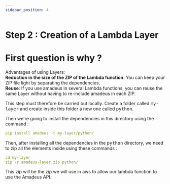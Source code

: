 ```yaml
---
sidebar_position: 4
---
```


# Step 2 : Creation of a Lambda Layer

# First question is why ?
Advantages of using Layers:\
**Reduction in the size of the ZIP of the Lambda function**: You can keep your ZIP file light by separating the dependencies.\
**Reuse**: If you use amadeus in several Lambda functions, you can reuse the same Layer without having to re-include amadeus in each ZIP.

This step must therefore be carried out locally. Create a folder called <kbd>my-layer</kbd> and create inside this folder a new one called <kbd>python</kbd>.

Then we're going to install the dependencies in this directory using the command :
```yaml
pip install amadeus -t my-layer/python/
```
Then, after installing all the dependencies in the <kbd>python</kbd> directory, we need to zip all the elements inside using these commands : 
```yaml
cd my-layer
zip -r amadeus-layer.zip python/
```
This zip will be the zip we will use in aws to allow our lambda function to use the Amadeus API.
